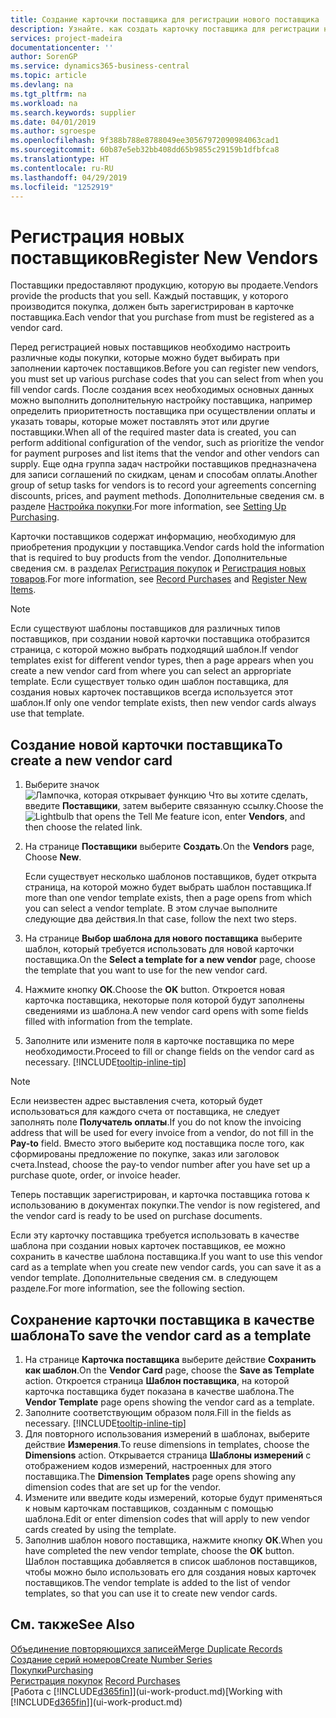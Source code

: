 ```yaml
---
title: Создание карточки поставщика для регистрации нового поставщика | Документы Майкрософт
description: Узнайте. как создать карточку поставщика для регистрации нового поставщика.
services: project-madeira
documentationcenter: ''
author: SorenGP
ms.service: dynamics365-business-central
ms.topic: article
ms.devlang: na
ms.tgt_pltfrm: na
ms.workload: na
ms.search.keywords: supplier
ms.date: 04/01/2019
ms.author: sgroespe
ms.openlocfilehash: 9f388b788e8788049ee30567972090984063cad1
ms.sourcegitcommit: 60b87e5eb32bb408dd65b9855c29159b1dfbfca8
ms.translationtype: HT
ms.contentlocale: ru-RU
ms.lasthandoff: 04/29/2019
ms.locfileid: "1252919"
---
```

# <a name="register-new-vendors"></a><span data-ttu-id="3488e-103">Регистрация новых поставщиков</span><span class="sxs-lookup"><span data-stu-id="3488e-103">Register New Vendors</span></span>
<span data-ttu-id="3488e-104">Поставщики предоставляют продукцию, которую вы продаете.</span><span class="sxs-lookup"><span data-stu-id="3488e-104">Vendors provide the products that you sell.</span></span> <span data-ttu-id="3488e-105">Каждый поставщик, у которого производится покупка, должен быть зарегистрирован в карточке поставщика.</span><span class="sxs-lookup"><span data-stu-id="3488e-105">Each vendor that you purchase from must be registered as a vendor card.</span></span>

<span data-ttu-id="3488e-106">Перед регистрацией новых поставщиков необходимо настроить различные коды покупки, которые можно будет выбирать при заполнении карточек поставщиков.</span><span class="sxs-lookup"><span data-stu-id="3488e-106">Before you can register new vendors, you must set up various purchase codes that you can select from when you fill vendor cards.</span></span> <span data-ttu-id="3488e-107">После создания всех необходимых основных данных можно выполнить дополнительную настройку поставщика, например определить приоритетность поставщика при осуществлении оплаты и указать товары, которые может поставлять этот или другие поставщики.</span><span class="sxs-lookup"><span data-stu-id="3488e-107">When all of the required master data is created, you can perform additional configuration of the vendor, such as prioritize the vendor for payment purposes and list items that the vendor and other vendors can supply.</span></span> <span data-ttu-id="3488e-108">Еще одна группа задач настройки поставщиков предназначена для записи соглашений по скидкам, ценам и способам оплаты.</span><span class="sxs-lookup"><span data-stu-id="3488e-108">Another group of setup tasks for vendors is to record your agreements concerning discounts, prices, and payment methods.</span></span> <span data-ttu-id="3488e-109">Дополнительные сведения см. в разделе [Настройка покупки](purchasing-setup-purchasing.md).</span><span class="sxs-lookup"><span data-stu-id="3488e-109">For more information, see [Setting Up Purchasing](purchasing-setup-purchasing.md).</span></span>

<span data-ttu-id="3488e-110">Карточки поставщиков содержат информацию, необходимую для приобретения продукции у поставщика.</span><span class="sxs-lookup"><span data-stu-id="3488e-110">Vendor cards hold the information that is required to buy products from the vendor.</span></span> <span data-ttu-id="3488e-111">Дополнительные сведения см. в разделах [Регистрация покупок](purchasing-how-record-purchases.md) и [Регистрация новых товаров](inventory-how-register-new-items.md).</span><span class="sxs-lookup"><span data-stu-id="3488e-111">For more information, see [Record Purchases](purchasing-how-record-purchases.md) and [Register New Items](inventory-how-register-new-items.md).</span></span>

> [!NOTE]  
>   <span data-ttu-id="3488e-112">Если существуют шаблоны поставщиков для различных типов поставщиков, при создании новой карточки поставщика отобразится страница, с которой можно выбрать подходящий шаблон.</span><span class="sxs-lookup"><span data-stu-id="3488e-112">If vendor templates exist for different vendor types, then a page appears when you create a new vendor card from where you can select an appropriate template.</span></span> <span data-ttu-id="3488e-113">Если существует только один шаблон поставщика, для создания новых карточек поставщиков всегда используется этот шаблон.</span><span class="sxs-lookup"><span data-stu-id="3488e-113">If only one vendor template exists, then new vendor cards always use that template.</span></span>

## <a name="to-create-a-new-vendor-card"></a><span data-ttu-id="3488e-114">Создание новой карточки поставщика</span><span class="sxs-lookup"><span data-stu-id="3488e-114">To create a new vendor card</span></span>
1. <span data-ttu-id="3488e-115">Выберите значок ![Лампочка, которая открывает функцию Что вы хотите сделать](media/ui-search/search_small.png "Что вы хотите сделать"), введите **Поставщики**, затем выберите связанную ссылку.</span><span class="sxs-lookup"><span data-stu-id="3488e-115">Choose the ![Lightbulb that opens the Tell Me feature](media/ui-search/search_small.png "Tell me what you want to do") icon, enter **Vendors**, and then choose the related link.</span></span>  
2. <span data-ttu-id="3488e-116">На странице **Поставщики** выберите **Создать**.</span><span class="sxs-lookup"><span data-stu-id="3488e-116">On the **Vendors** page, Choose **New**.</span></span>

    <span data-ttu-id="3488e-117">Если существует несколько шаблонов поставщиков, будет открыта страница, на которой можно будет выбрать шаблон поставщика.</span><span class="sxs-lookup"><span data-stu-id="3488e-117">If more than one vendor template exists, then a page opens from which you can select a vendor template.</span></span> <span data-ttu-id="3488e-118">В этом случае выполните следующие два действия.</span><span class="sxs-lookup"><span data-stu-id="3488e-118">In that case, follow the next two steps.</span></span>
3. <span data-ttu-id="3488e-119">На странице **Выбор шаблона для нового поставщика** выберите шаблон, который требуется использовать для новой карточки поставщика.</span><span class="sxs-lookup"><span data-stu-id="3488e-119">On the **Select a template for a new vendor** page, choose the template that you want to use for the new vendor card.</span></span>
4. <span data-ttu-id="3488e-120">Нажмите кнопку **ОК**.</span><span class="sxs-lookup"><span data-stu-id="3488e-120">Choose the **OK** button.</span></span> <span data-ttu-id="3488e-121">Откроется новая карточка поставщика, некоторые поля которой будут заполнены сведениями из шаблона.</span><span class="sxs-lookup"><span data-stu-id="3488e-121">A new vendor card opens with some fields filled with information from the template.</span></span>
5. <span data-ttu-id="3488e-122">Заполните или измените поля в карточке поставщика по мере необходимости.</span><span class="sxs-lookup"><span data-stu-id="3488e-122">Proceed to fill or change fields on the vendor card as necessary.</span></span> [!INCLUDE[tooltip-inline-tip](includes/tooltip-inline-tip_md.md)]

> [!NOTE]  
>   <span data-ttu-id="3488e-123">Если неизвестен адрес выставления счета, который будет использоваться для каждого счета от поставщика, не следует заполнять поле **Получатель оплаты**.</span><span class="sxs-lookup"><span data-stu-id="3488e-123">If you do not know the invoicing address that will be used for every invoice from a vendor, do not fill in the **Pay-to** field.</span></span> <span data-ttu-id="3488e-124">Вместо этого выберите код поставщика после того, как сформированы предложение по покупке, заказ или заголовок счета.</span><span class="sxs-lookup"><span data-stu-id="3488e-124">Instead, choose the pay-to vendor number after you have set up a purchase quote, order, or invoice header.</span></span>

<span data-ttu-id="3488e-125">Теперь поставщик зарегистрирован, и карточка поставщика готова к использованию в документах покупки.</span><span class="sxs-lookup"><span data-stu-id="3488e-125">The vendor is now registered, and the vendor card is ready to be used on purchase documents.</span></span>

<span data-ttu-id="3488e-126">Если эту карточку поставщика требуется использовать в качестве шаблона при создании новых карточек поставщиков, ее можно сохранить в качестве шаблона поставщика.</span><span class="sxs-lookup"><span data-stu-id="3488e-126">If you want to use this vendor card as a template when you create new vendor cards, you can save it as a vendor template.</span></span> <span data-ttu-id="3488e-127">Дополнительные сведения см. в следующем разделе.</span><span class="sxs-lookup"><span data-stu-id="3488e-127">For more information, see the following section.</span></span>

## <a name="to-save-the-vendor-card-as-a-template"></a><span data-ttu-id="3488e-128">Сохранение карточки поставщика в качестве шаблона</span><span class="sxs-lookup"><span data-stu-id="3488e-128">To save the vendor card as a template</span></span>
1. <span data-ttu-id="3488e-129">На странице **Карточка поставщика** выберите действие **Сохранить как шаблон**.</span><span class="sxs-lookup"><span data-stu-id="3488e-129">On the **Vendor Card** page, choose the **Save as Template** action.</span></span> <span data-ttu-id="3488e-130">Откроется страница **Шаблон поставщика**, на которой карточка поставщика будет показана в качестве шаблона.</span><span class="sxs-lookup"><span data-stu-id="3488e-130">The **Vendor Template** page opens showing the vendor card as a template.</span></span>
2. <span data-ttu-id="3488e-131">Заполните соответствующим образом поля.</span><span class="sxs-lookup"><span data-stu-id="3488e-131">Fill in the fields as necessary.</span></span> [!INCLUDE[tooltip-inline-tip](includes/tooltip-inline-tip_md.md)]
3. <span data-ttu-id="3488e-132">Для повторного использования измерений в шаблонах, выберите действие **Измерения**.</span><span class="sxs-lookup"><span data-stu-id="3488e-132">To reuse dimensions in templates, choose the **Dimensions** action.</span></span> <span data-ttu-id="3488e-133">Открывается страница **Шаблоны измерений** с отображением кодов измерений, настроенных для этого поставщика.</span><span class="sxs-lookup"><span data-stu-id="3488e-133">The **Dimension Templates** page opens showing any dimension codes that are set up for the vendor.</span></span>
4. <span data-ttu-id="3488e-134">Измените или введите коды измерений, которые будут применяться к новым карточкам поставщиков, созданным с помощью шаблона.</span><span class="sxs-lookup"><span data-stu-id="3488e-134">Edit or enter dimension codes that will apply to new vendor cards created by using the template.</span></span>
5. <span data-ttu-id="3488e-135">Заполнив шаблон нового поставщика, нажмите кнопку **ОК**.</span><span class="sxs-lookup"><span data-stu-id="3488e-135">When you have completed the new vendor template, choose the **OK** button.</span></span>  
   <span data-ttu-id="3488e-136">Шаблон поставщика добавляется в список шаблонов поставщиков, чтобы можно было использовать его для создания новых карточек поставщиков.</span><span class="sxs-lookup"><span data-stu-id="3488e-136">The vendor template is added to the list of vendor templates, so that you can use it to create new vendor cards.</span></span>

## <a name="see-also"></a><span data-ttu-id="3488e-137">См. также</span><span class="sxs-lookup"><span data-stu-id="3488e-137">See Also</span></span>
[<span data-ttu-id="3488e-138">Объединение повторяющихся записей</span><span class="sxs-lookup"><span data-stu-id="3488e-138">Merge Duplicate Records</span></span>](sales-how-merge-duplicate-records.md)  
[<span data-ttu-id="3488e-139">Создание серий номеров</span><span class="sxs-lookup"><span data-stu-id="3488e-139">Create Number Series</span></span>](ui-create-number-series.md)  
[<span data-ttu-id="3488e-140">Покупки</span><span class="sxs-lookup"><span data-stu-id="3488e-140">Purchasing</span></span>](purchasing-manage-purchasing.md)  
<span data-ttu-id="3488e-141">[Регистрация покупок](purchasing-how-record-purchases.md) </span><span class="sxs-lookup"><span data-stu-id="3488e-141">[Record Purchases](purchasing-how-record-purchases.md) </span></span>  
<span data-ttu-id="3488e-142">[Работа с [!INCLUDE[d365fin](includes/d365fin_md.md)]](ui-work-product.md)</span><span class="sxs-lookup"><span data-stu-id="3488e-142">[Working with [!INCLUDE[d365fin](includes/d365fin_md.md)]](ui-work-product.md)</span></span>  
